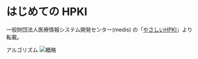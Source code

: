 # はじめての HPKI 
  
一般財団法人医療情報システム開発センター(medis) の「[やさしいHPKI](https://www.medis.or.jp/8_hpki/video.html)」より転載。  
    
アルゴリズム
![概略](https://github.com/air-h-128k-il/HPKI.git/HPKI-fig.png)  


